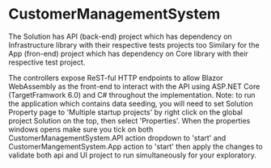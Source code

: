# CustomerManagementSystem
The Solution has API (back-end) project which has dependency on Infrastructure library with their respective tests projects too
Similary for the App (fron-end) project which has dependency on Core library with their respective test project.

The controllers expose ReST-ful HTTP endpoints to allow Blazor WebAssembly as the front-end to interact with the API using ASP.NET Core (TargetFramwork 6.0) and C# throughout the implementation.
Note: to run the application which contains data seeding, you will need to set Solution Property page to 'Multiple startup projects' by right click on the global project Solution on the top, then select 'Properties'. When the properties windows opens make sure you tick on both CustomerManagementSystem.API action dropdown to 'start' and CustomerMangementSystem.App action to 'start' then apply the changes to validate both api and UI project to run simultaneously for your exploratory.

